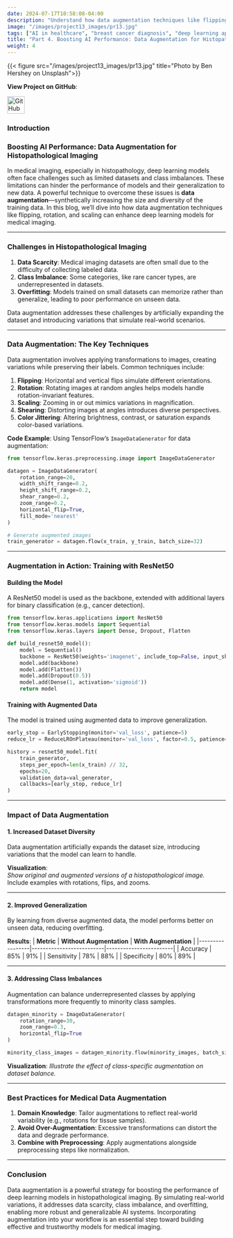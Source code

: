 ```yaml
---
date: 2024-07-17T10:58:08-04:00
description: "Understand how data augmentation techniques like flipping, rotation, and scaling enhance deep learning models for medical imaging."
image: "/images/project13_images/pr13.jpg"
tags: ["AI in healthcare", "breast cancer diagnosis", "deep learning applications", "medical imaging", "histopathology analysis", "ResNet", "DenseNet", "EfficientNet", "class imbalance", "model interpretability", "feature space analysis", "computer vision", "artificial intelligence", "medical AI solutions", "healthtech innovations"]
title: "Part 4. Boosting AI Performance: Data Augmentation for Histopathological Imaging."
weight: 4
---
```

{{< figure src="/images/project13_images/pr13.jpg" title="Photo by Ben Hershey on Unsplash">}}

**View Project on GitHub**: 

<a href="https://github.com/drnsmith//Histopathology-AI-BreastCancer" target="_blank">
    <img src="/images/github.png" alt="GitHub" style="width:40px; height:40px; vertical-align: middle;">
  </a>

### Introduction
### **Boosting AI Performance: Data Augmentation for Histopathological Imaging**

In medical imaging, especially in histopathology, deep learning models often face challenges such as limited datasets and class imbalances. These limitations can hinder the performance of models and their generalization to new data. A powerful technique to overcome these issues is **data augmentation**—synthetically increasing the size and diversity of the training data. In this blog, we’ll dive into how data augmentation techniques like flipping, rotation, and scaling can enhance deep learning models for medical imaging.

---

### **Challenges in Histopathological Imaging**

1. **Data Scarcity**: Medical imaging datasets are often small due to the difficulty of collecting labeled data.
2. **Class Imbalance**: Some categories, like rare cancer types, are underrepresented in datasets.
3. **Overfitting**: Models trained on small datasets can memorize rather than generalize, leading to poor performance on unseen data.

Data augmentation addresses these challenges by artificially expanding the dataset and introducing variations that simulate real-world scenarios.

---

### **Data Augmentation: The Key Techniques**

Data augmentation involves applying transformations to images, creating variations while preserving their labels. Common techniques include:

1. **Flipping**: Horizontal and vertical flips simulate different orientations.
2. **Rotation**: Rotating images at random angles helps models handle rotation-invariant features.
3. **Scaling**: Zooming in or out mimics variations in magnification.
4. **Shearing**: Distorting images at angles introduces diverse perspectives.
5. **Color Jittering**: Altering brightness, contrast, or saturation expands color-based variations.

**Code Example**:
Using TensorFlow’s `ImageDataGenerator` for data augmentation:

```python
from tensorflow.keras.preprocessing.image import ImageDataGenerator

datagen = ImageDataGenerator(
    rotation_range=20,
    width_shift_range=0.2,
    height_shift_range=0.2,
    shear_range=0.2,
    zoom_range=0.2,
    horizontal_flip=True,
    fill_mode='nearest'
)

# Generate augmented images
train_generator = datagen.flow(x_train, y_train, batch_size=32)
```

---

### **Augmentation in Action: Training with ResNet50**

#### **Building the Model**
A ResNet50 model is used as the backbone, extended with additional layers for binary classification (e.g., cancer detection).

```python
from tensorflow.keras.applications import ResNet50
from tensorflow.keras.models import Sequential
from tensorflow.keras.layers import Dense, Dropout, Flatten

def build_resnet50_model():
    model = Sequential()
    backbone = ResNet50(weights='imagenet', include_top=False, input_shape=(224, 224, 3))
    model.add(backbone)
    model.add(Flatten())
    model.add(Dropout(0.5))
    model.add(Dense(1, activation='sigmoid'))
    return model
```

#### **Training with Augmented Data**
The model is trained using augmented data to improve generalization.

```python
early_stop = EarlyStopping(monitor='val_loss', patience=5)
reduce_lr = ReduceLROnPlateau(monitor='val_loss', factor=0.5, patience=2)

history = resnet50_model.fit(
    train_generator,
    steps_per_epoch=len(x_train) // 32,
    epochs=20,
    validation_data=val_generator,
    callbacks=[early_stop, reduce_lr]
)
```

---

### **Impact of Data Augmentation**

#### **1. Increased Dataset Diversity**
Data augmentation artificially expands the dataset size, introducing variations that the model can learn to handle.

**Visualization**:  
*Show original and augmented versions of a histopathological image.*  
Include examples with rotations, flips, and zooms.

---

#### **2. Improved Generalization**
By learning from diverse augmented data, the model performs better on unseen data, reducing overfitting.

**Results**:
| **Metric**     | **Without Augmentation** | **With Augmentation** |
|-----------------|--------------------------|------------------------|
| Accuracy        | 85%                      | 91%                    |
| Sensitivity     | 78%                      | 88%                    |
| Specificity     | 80%                      | 89%                    |

---

#### **3. Addressing Class Imbalances**
Augmentation can balance underrepresented classes by applying transformations more frequently to minority class samples.

```python
datagen_minority = ImageDataGenerator(
    rotation_range=30,
    zoom_range=0.3,
    horizontal_flip=True
)

minority_class_images = datagen_minority.flow(minority_images, batch_size=32)
```

**Visualization**:
*Illustrate the effect of class-specific augmentation on dataset balance.*

---

### **Best Practices for Medical Data Augmentation**

1. **Domain Knowledge**: Tailor augmentations to reflect real-world variability (e.g., rotations for tissue samples).
2. **Avoid Over-Augmentation**: Excessive transformations can distort the data and degrade performance.
3. **Combine with Preprocessing**: Apply augmentations alongside preprocessing steps like normalization.

---

### **Conclusion**

Data augmentation is a powerful strategy for boosting the performance of deep learning models in histopathological imaging. By simulating real-world variations, it addresses data scarcity, class imbalance, and overfitting, enabling more robust and generalizable AI systems. Incorporating augmentation into your workflow is an essential step toward building effective and trustworthy models for medical imaging.
